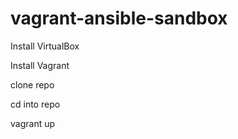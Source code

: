 # vagrant-ansible-sandbox

Install VirtualBox

Install Vagrant

clone repo

cd into repo

vagrant up
